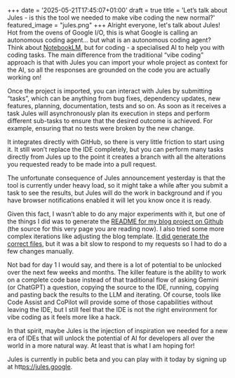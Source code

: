+++
date = '2025-05-21T17:45:07+01:00'
draft = true
title = 'Let’s talk about Jules - is this the tool we needed to make vibe coding the new normal?'
featured_image = "jules.png"
+++
Alright everyone, let's talk about Jules! Hot from the ovens of Google I/O, this is what Google is calling an autonomous coding agent… but what is an autonomous coding agent? Think about [NotebookLM](https://notebooklm.google/), but for coding - a specialised AI to help you with coding tasks. The main difference from the traditional “vibe coding” approach is that with Jules you can import your whole project as context for the AI, so all the responses are grounded on the code you are actually working on!

Once the project is imported, you can interact with Jules by submitting “tasks”, which can be anything from bug fixes, dependency updates, new features, planning, documentation, tests and so on. As soon as it receives a task Jules will asynchronously plan its execution in steps and perform different sub-tasks to ensure that the desired outcome is achieved. For example, ensuring that no tests were broken by the new change.

It integrates directly with GitHub, so there is very little friction to start using it. It still won’t replace the IDE completely, but you can perform many tasks directly from Jules up to the point it creates a branch with all the alterations you requested ready to be made into a pull request.

The unfortunate consequence of Jules announcement yesterday is that the tool is currently under heavy load, so it might take a while after you submit a task to see the results, but Jules will do the work in background and if you have browser notifications enabled it will let you know once it is ready.

Given this fact, I wasn’t able to do any major experiments with it, but one of the things I did was to generate the [README for my blog project on Github](https://github.com/danicat/danicat.dev/pull/1) (the source for this very page you are reading now). I also tried some more complex iterations like adjusting the blog template. [It did generate the correct files](https://github.com/danicat/danicat.dev/pull/2), but it was a bit slow to respond to my requests so I had to do a few changes manually.

Not bad for day 1 I would say, and there is a lot of potential to be unlocked over the next few weeks and months. The killer feature is the ability to work on a complete code base instead of that traditional flow of asking Gemini (or ChatGPT) a question, copying the source to the IDE, running, copying and pasting back the results to the LLM and iterating. Of course, tools like Code Assist and CoPilot will provide some of those capabilities without leaving the IDE, but I still feel that the IDE is not the right environment for vibe coding as it feels more like a hack.

In that spirit, maybe Jules is the injection of inspiration we needed for a new era of IDEs that will unlock the potential of AI for developers all over the world in a more natural way. At least that is what I am hoping for!

Jules is currently in public beta and you can play with it today by signing up at htt[ps://jules.google](https://jules.google).
